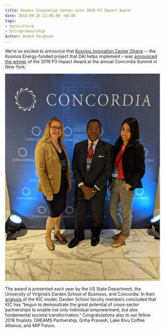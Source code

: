 ```yaml
---
title: Kosmos Innovation Center wins 2018 P3 Impact Award
date: 2018-09-26 11:46:00 -04:00
tags:
- Agriculture
- Entrepreneurship
Author: Anand Varghese
---
```


We’re so excited to announce that [Kosmos Innovation Center Ghana](https://dai-global-digital.com/catalyzing-ghanas-growing-agritech-ecosystem.html) -- the Kosmos Energy-funded project that DAI helps implement – was [announced the winner](https://wirenews.org/press-release/kosmos-innovation-center-wins-2018-p3-impact-award/) of the 2018 P3 Impact Award at the annual Concordia Summit in New York. 

![concordia.jpeg](/uploads/concordia.jpeg)

The award is presented each year by the US State Department, the University of Virginia’s Darden School of Business, and Concordia. In their [analysis ](https://ideas.darden.virginia.edu/2018/09/kosmos-innovation-center-a-p3-partnership/)of the KIC model, Darden School faculty members concluded that KIC has “begun to demonstrate the great potential of cross-sector partnerships to enable not only individual empowerment, but also fundamental societal transformation.” Congratulations also to our fellow 2018 finalists: DREAMS Partnership, Griha Pravesh, Lake Kivu Coffee Alliance, and MIP Futuro.
